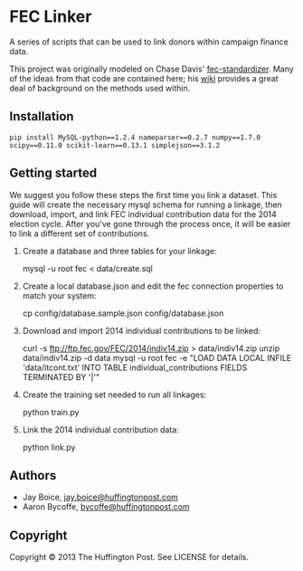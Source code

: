 # FEC Linker

A series of scripts that can be used to link donors within campaign finance data.

This project was originally modeled on Chase Davis' [fec-standardizer](https://github.com/cjdd3b/fec-standardizer).
Many of the ideas from that code are contained here; his [wiki](https://github.com/cjdd3b/fec-standardizer/wiki)
provides a great deal of background on the methods used within.

## Installation

    pip install MySQL-python==1.2.4 nameparser==0.2.7 numpy==1.7.0 scipy==0.11.0 scikit-learn==0.13.1 simplejson==3.1.2

## Getting started

We suggest you follow these steps the first time you link a dataset. This guide will create the necessary mysql schema
for running a linkage, then download, import, and link FEC individual contribution data for the 2014 election cycle.
After you've gone through the process once, it will be easier to link a different set of contributions.

1. Create a database and three tables for your linkage:

    mysql -u root fec < data/create.sql

2. Create a local database.json and edit the fec connection properties to match your system:

    cp config/database.sample.json config/database.json

3. Download and import 2014 individual contributions to be linked:

    curl -s ftp://ftp.fec.gov/FEC/2014/indiv14.zip > data/indiv14.zip
    unzip data/indiv14.zip -d data
    mysql -u root fec -e "LOAD DATA LOCAL INFILE 'data/itcont.txt' INTO TABLE individual_contributions FIELDS TERMINATED BY '|'"

4. Create the training set needed to run all linkages:

    python train.py

5. Link the 2014 individual contribution data:

    python link.py

## Authors

- Jay Boice, jay.boice@huffingtonpost.com
- Aaron Bycoffe, bycoffe@huffingtonpost.com

## Copyright

Copyright © 2013 The Huffington Post. See LICENSE for details.